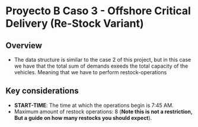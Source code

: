 # Proyecto B Caso 3 - Offshore Critical Delivery (Re-Stock Variant)

## Overview

- The data structure is similar to the case 2 of this project, but in this case we have that the total sum of demands exeeds the total capacity of the vehicles. Meaning that we have to perform restock-operations

## Key considerations

- **START-TIME**: The time at which the operations begin is 7:45 AM.
- Maximum amount of restock operations: 8 (**Note this is not a restriction, But a guide on how many restocks you should expect**).
